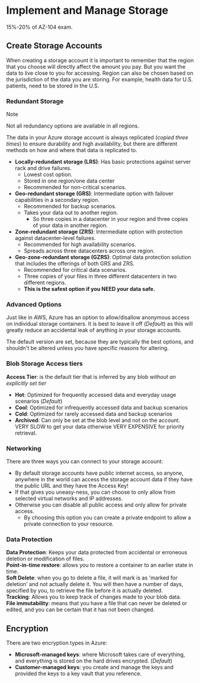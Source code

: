 # Implement and Manage Storage

15%-20% of AZ-104 exam.  

## Create Storage Accounts

When creating a storage account it is important to remember that the region that you choose will directly affect the amount you pay.  But you want the data to live close to you for accessing.  Region can also be chosen based on the jurisdiction of the data you are storing.  For example, health data for U.S. patients, need to be stored in the U.S.  

### Redundant Storage

> [!NOTE]
> Not all redundancy options are available in all regions.

The data in your Azure storage account is always replicated (*copied three times*) to ensure durability and high availability, but there are different methods on how and where that data is replicated to. 
- **Locally-redundant storage (LRS)**: Has basic protections against server rack and drive failures.
  - Lowest cost option.
  - Stored in one region/one data center
  - Recommended for non-critical scenarios.
- **Geo-redundant storage (GRS)**: Intermediate option with failover capabilities in a secondary region.
  - Recommended for backup scenarios.
  - Takes your data out to another region.
    - So three copies in a datacenter in your region and three copies of your data in another region.
- **Zone-redundant storage (ZRS)**: Intermediate option with protection against datacenter-level failures.
  - Recommended for high availability scenarios.
  - Spreads across three datacenters across one region.
- **Geo-zone-redundant storage (GZRS)**: Optimal data protection solution that includes the offerings of both GRS and ZRS.
  - Recommended for critical data scenarios.
  - Three copies of your files in three different datacenters in two different regions.
  - **This is the safest option if you NEED your data safe.**

### Advanced Options

Just like in AWS, Azure has an option to allow/disallow anonymous access on individual storage containers.  It is best to leave it off (*Default*) as this will greatly reduce an accidental leak of anything in your storage accounts.  

The default version are set, because they are typically the best options, and shouldn't be altered unless you have specific reasons for altering.  

### Blob Storage Access tiers

**Access Tier**: is the default tier that is inferred by any blob *without an explicitly set tier*
- **Hot**: Optimized for frequently accessed data and everyday usage scenarios (*Default*)
- **Cool**: Optimized for infrequently accessed data and backup scenarios
- **Cold**: Optimized for rarely accessed data and backup scenarios
- **Archived**: Can only be set at the blob level and not on the account.  VERY SLOW to get your data otherwise VERY EXPENSIVE for priority retrieval.


### Networking

There are three ways you can connect to your storage account:
- By default storage accounts have public internet access, so anyone, anywhere in the world can access the storage account data if they have the public URL and they have the Access Key!  
- If that gives you uneasy-ness, you can choose to only allow from selected virtual networks and IP addresses.  
- Otherwise you can disable all public access and only allow for private access.  
  - By choosing this option you can create a private endpoint to allow a private connection to your resource.

### Data Protection

**Data Protection**: Keeps your data protected from accidental or erroneous deletion or modification of files.  
**Point-in-time restore**: allows you to restore a container to an earlier state in time.  
**Soft Delete**: when you go to delete a file, it will mark is as 'marked for deletion' and not actually delete it.  You will then have a number of days, specified by you, to retrieve the file before it is actually deleted.  
**Tracking**: Allows you to keep track of changes made to your blob data.  
**File immutability**: means that you have a file that can never be deleted or edited, and you can be certain that it has not been changed.  

## Encryption

There are two encryption types in Azure:
- **Microsoft-managed keys**: where Microsoft takes care of everything, and everything is stored on the hard drives encrypted. (*Default*)
- **Customer-managed keys**: you create and manage the keys and provided the keys to a key vault that you reference.

